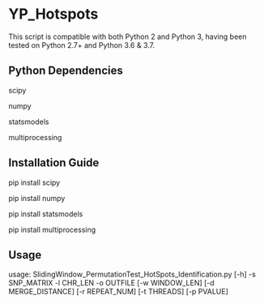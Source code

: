 # YP_Hotspots
This script is compatible with both Python 2 and Python 3, having been tested on Python 2.7+ and Python 3.6 & 3.7. 

## Python Dependencies
scipy

numpy

statsmodels

multiprocessing


## Installation Guide
pip install scipy

pip install numpy

pip install statsmodels

pip install multiprocessing

## Usage
usage: SlidingWindow_PermutationTest_HotSpots_Identification.py [-h] -s SNP_MATRIX -l CHR_LEN -o
                                                                OUTFILE [-w WINDOW_LEN]
                                                                [-d MERGE_DISTANCE]
                                                                [-r REPEAT_NUM] [-t THREADS]
                                                                [-p PVALUE]
